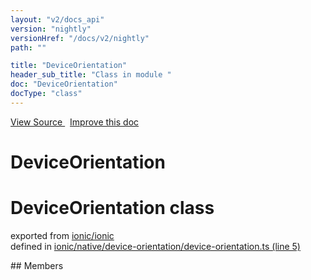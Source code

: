 ```yaml
---
layout: "v2/docs_api"
version: "nightly"
versionHref: "/docs/v2/nightly"
path: ""

title: "DeviceOrientation"
header_sub_title: "Class in module "
doc: "DeviceOrientation"
docType: "class"
---
```



<div class="improve-docs">
  <a href='http://github.com/driftyco/ionic2/tree/master/ionic/native/device-orientation/device-orientation.ts#L4'>
    View Source
  </a>
  &nbsp;
  <a href='http://github.com/driftyco/ionic2/edit/master/ionic/native/device-orientation/device-orientation.ts#L4'>
    Improve this doc
  </a>
</div>




<h1 class="api-title">

  DeviceOrientation



</h1>








<h1 class="class export">DeviceOrientation <span class="type">class</span></h1>
<p class="module">exported from <a href='undefined'>ionic/ionic</a><br/>
defined in <a href="https://github.com/driftyco/ionic2/tree/master/ionic/native/device-orientation/device-orientation.ts#L5-L84">ionic/native/device-orientation/device-orientation.ts (line 5)</a>
</p>
<p></p>
## Members

